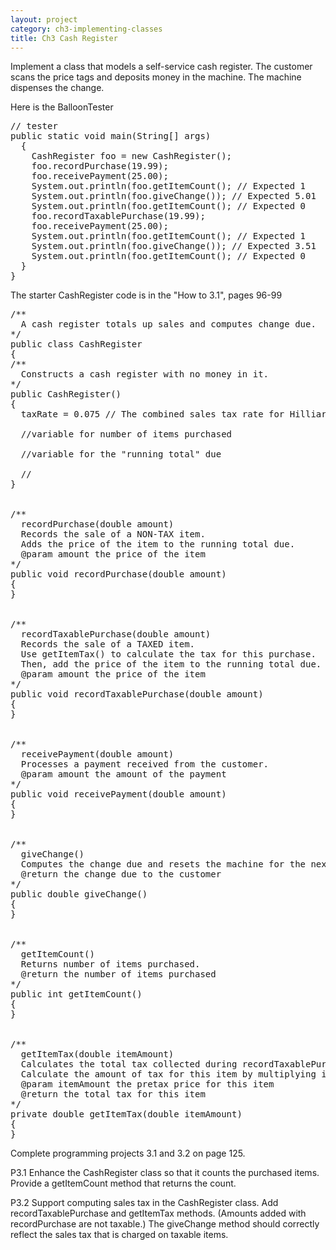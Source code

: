 ```yaml
---
layout: project
category: ch3-implementing-classes
title: Ch3 Cash Register
---
```

Implement a class that models a self-service cash register. The customer scans the price tags and deposits money in the machine. The machine dispenses the change.

Here is the BalloonTester
<pre>
// tester
public static void main(String[] args)
  {
    CashRegister foo = new CashRegister();
    foo.recordPurchase(19.99);
    foo.receivePayment(25.00);
    System.out.println(foo.getItemCount(); // Expected 1
    System.out.println(foo.giveChange()); // Expected 5.01
    System.out.println(foo.getItemCount(); // Expected 0
    foo.recordTaxablePurchase(19.99);
    foo.receivePayment(25.00);
    System.out.println(foo.getItemCount(); // Expected 1
    System.out.println(foo.giveChange()); // Expected 3.51
    System.out.println(foo.getItemCount(); // Expected 0
  }
}
</pre>
The starter CashRegister code is in the "How to 3.1", pages 96-99
<pre>
/**
  A cash register totals up sales and computes change due.
*/
public class CashRegister
{
/**
  Constructs a cash register with no money in it.
*/
public CashRegister()
{  
  taxRate = 0.075 // The combined sales tax rate for Hilliard, OH is 7.5%. This is the total of state, county and city sales tax rates.

  //variable for number of items purchased

  //variable for the "running total" due

  //
}


/**
  recordPurchase(double amount)
  Records the sale of a NON-TAX item.
  Adds the price of the item to the running total due.
  @param amount the price of the item
*/
public void recordPurchase(double amount)
{
}


/**
  recordTaxablePurchase(double amount)
  Records the sale of a TAXED item.
  Use getItemTax() to calculate the tax for this purchase.
  Then, add the price of the item to the running total due.
  @param amount the price of the item
*/
public void recordTaxablePurchase(double amount)
{
}


/**
  receivePayment(double amount)
  Processes a payment received from the customer.
  @param amount the amount of the payment
*/
public void receivePayment(double amount)
{
}


/**
  giveChange()
  Computes the change due and resets the machine for the next customer.
  @return the change due to the customer
*/
public double giveChange()
{
}


/**
  getItemCount()
  Returns number of items purchased.
  @return the number of items purchased
*/
public int getItemCount()
{
}


/**
  getItemTax(double itemAmount)
  Calculates the total tax collected during recordTaxablePurchase()
  Calculate the amount of tax for this item by multiplying itemAmount and the taxrate instance variable
  @param itemAmount the pretax price for this item
  @return the total tax for this item
*/
private double getItemTax(double itemAmount)
{
}
</pre>
Complete programming projects 3.1 and 3.2 on page 125.

P3.1 Enhance the CashRegister class so that it counts the purchased items. Provide a getItemCount method that returns the count.

P3.2 Support computing sales tax in the CashRegister class. Add recordTaxablePurchase and getItemTax methods. (Amounts added with recordPurchase are not taxable.) The giveChange method should correctly reflect the sales tax that is charged on taxable items.
